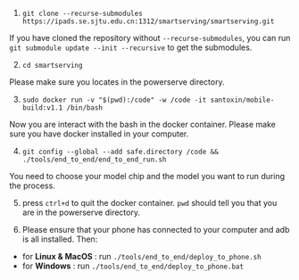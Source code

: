 1. `git clone --recurse-submodules https://ipads.se.sjtu.edu.cn:1312/smartserving/smartserving.git`
<!-- TODO: change this link to github -->
If you have cloned the repository without `--recurse-submodules`, you can run `git submodule update --init --recursive` to get the submodules.

2. `cd smartserving`
<!-- TODO: change this to powerserve -->
Please make sure you locates in the powerserve directory.

3. `sudo docker run -v "$(pwd):/code" -w /code -it santoxin/mobile-build:v1.1 /bin/bash`

Now you are interact with the bash in the docker container. Please make sure you have docker installed in your computer.

4. `git config --global --add safe.directory /code && ./tools/end_to_end/end_to_end_run.sh`

You need to choose your model chip and the model you want to run during the process.

5. press `ctrl+d` to quit the docker container. `pwd` should tell you that you are in the powerserve directory.

6. Please ensure that your phone has connected to your computer and adb is all installed. Then:
- for **Linux & MacOS** : run `./tools/end_to_end/deploy_to_phone.sh`
- for **Windows** : run `./tools/end_to_end/deploy_to_phone.bat`
